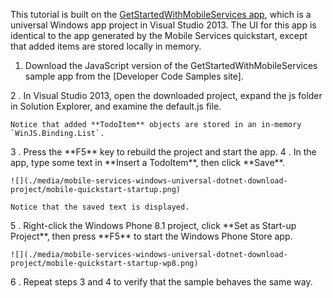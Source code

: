 
This tutorial is built on the [GetStartedWithMobileServices app](https://code.msdn.microsoft.com:443/Get-Started-with-Data-in-0e863e57), which is a universal Windows app project in Visual Studio 2013. The UI for this app is identical to the app generated by the Mobile Services quickstart, except that added items are stored locally in memory. 

1. Download the JavaScript version of the GetStartedWithMobileServices sample app from the [Developer Code Samples site]. 

<!-- deleted by customization 3 --><!-- keep by customization: begin --> 2 <!-- keep by customization: end -->. In Visual Studio 2013, open the downloaded project, expand the js folder in Solution Explorer, and examine the default.js file.

   	Notice that added **TodoItem** objects are stored in an in-memory `WinJS.Binding.List`.

<!-- deleted by customization 4 --><!-- keep by customization: begin --> 3 <!-- keep by customization: end -->. Press the **F5** key to rebuild the project and start the app.

<!-- deleted by customization 5 --><!-- keep by customization: begin --> 4 <!-- keep by customization: end -->. In the app, type some text in **Insert a TodoItem**, then click **Save**.

   	![](./media/mobile-services-windows-universal-dotnet-download-project/mobile-quickstart-startup.png) 

   	Notice that the saved text is displayed.

<!-- deleted by customization 6 --><!-- keep by customization: begin --> 5 <!-- keep by customization: end -->. Right-click the Windows Phone 8.1 project, click **Set as Start-up Project**, then press **F5** to start the Windows Phone Store app.

	![](./media/mobile-services-windows-universal-dotnet-download-project/mobile-quickstart-startup-wp8.png)

<!-- deleted by customization 7 --><!-- keep by customization: begin --> 6 <!-- keep by customization: end -->. Repeat steps 3 and 4 to verify that the sample behaves the same way.